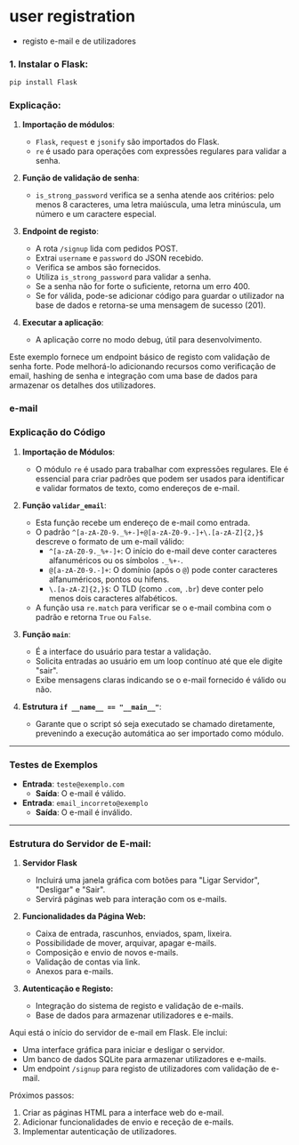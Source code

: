 # user registration
- registo e-mail e de utilizadores
### 1. Instalar o Flask:
```sh
pip install Flask
```
### Explicação:
1. **Importação de módulos**:
   - `Flask`, `request` e `jsonify` são importados do Flask.
   - `re` é usado para operações com expressões regulares para validar a senha.

2. **Função de validação de senha**:
   - `is_strong_password` verifica se a senha atende aos critérios: pelo menos 8 caracteres, uma letra maiúscula, uma letra minúscula, um número e um caractere especial.

3. **Endpoint de registo**:
   - A rota `/signup` lida com pedidos POST.
   - Extrai `username` e `password` do JSON recebido.
   - Verifica se ambos são fornecidos.
   - Utiliza `is_strong_password` para validar a senha.
   - Se a senha não for forte o suficiente, retorna um erro 400.
   - Se for válida, pode-se adicionar código para guardar o utilizador na base de dados e retorna-se uma mensagem de sucesso (201).

4. **Executar a aplicação**:
   - A aplicação corre no modo debug, útil para desenvolvimento.

Este exemplo fornece um endpoint básico de registo com validação de senha forte. Pode melhorá-lo adicionando recursos como verificação de email, hashing de senha e integração com uma base de dados para armazenar os detalhes dos utilizadores.
### e-mail
### Explicação do Código

1. **Importação de Módulos**:
   - O módulo `re` é usado para trabalhar com expressões regulares. Ele é essencial para criar padrões que podem ser usados para identificar e validar formatos de texto, como endereços de e-mail.

2. **Função `validar_email`**:
   - Esta função recebe um endereço de e-mail como entrada.
   - O padrão `^[a-zA-Z0-9._%+-]+@[a-zA-Z0-9.-]+\.[a-zA-Z]{2,}$` descreve o formato de um e-mail válido:
     - `^[a-zA-Z0-9._%+-]+`: O início do e-mail deve conter caracteres alfanuméricos ou os símbolos `._%+-`.
     - `@[a-zA-Z0-9.-]+`: O domínio (após o `@`) pode conter caracteres alfanuméricos, pontos ou hifens.
     - `\.[a-zA-Z]{2,}$`: O TLD (como `.com`, `.br`) deve conter pelo menos dois caracteres alfabéticos.
   - A função usa `re.match` para verificar se o e-mail combina com o padrão e retorna `True` ou `False`.

3. **Função `main`**:
   - É a interface do usuário para testar a validação.
   - Solicita entradas ao usuário em um loop contínuo até que ele digite "sair".
   - Exibe mensagens claras indicando se o e-mail fornecido é válido ou não.

4. **Estrutura `if __name__ == "__main__"`**:
   - Garante que o script só seja executado se chamado diretamente, prevenindo a execução automática ao ser importado como módulo.
---
### Testes de Exemplos

- **Entrada**: `teste@exemplo.com`
  - **Saída**: O e-mail é válido.
- **Entrada**: `email_incorreto@exemplo`
  - **Saída**: O e-mail é inválido.
---
### Estrutura do Servidor de E-mail:
1. **Servidor Flask**  
   - Incluirá uma janela gráfica com botões para "Ligar Servidor", "Desligar" e "Sair".
   - Servirá páginas web para interação com os e-mails.

2. **Funcionalidades da Página Web:**  
   - Caixa de entrada, rascunhos, enviados, spam, lixeira.
   - Possibilidade de mover, arquivar, apagar e-mails.
   - Composição e envio de novos e-mails.
   - Validação de contas via link.
   - Anexos para e-mails.

3. **Autenticação e Registo:**  
   - Integração do sistema de registo e validação de e-mails.
   - Base de dados para armazenar utilizadores e e-mails.

Aqui está o início do servidor de e-mail em Flask. Ele inclui:
- Uma interface gráfica para iniciar e desligar o servidor.
- Um banco de dados SQLite para armazenar utilizadores e e-mails.
- Um endpoint `/signup` para registo de utilizadores com validação de e-mail.

Próximos passos:
1. Criar as páginas HTML para a interface web do e-mail.
2. Adicionar funcionalidades de envio e receção de e-mails.
3. Implementar autenticação de utilizadores.
